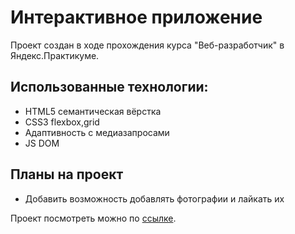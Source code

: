 # Интерактивное приложение
Проект создан в ходе прохождения курса "Веб-разработчик" в Яндекс.Практикуме. 
## Использованные технологии:
 - HTML5 семантическая вёрстка
 - CSS3 flexbox,grid
 - Адаптивность с медиазапросами
 - JS DOM

## Планы на проект
 - Добавить возможность добавлять фотографии и лайкать их

 Проект посмотреть можно по  [ссылке](https://nordwayne.github.io/mesto/index.html).

